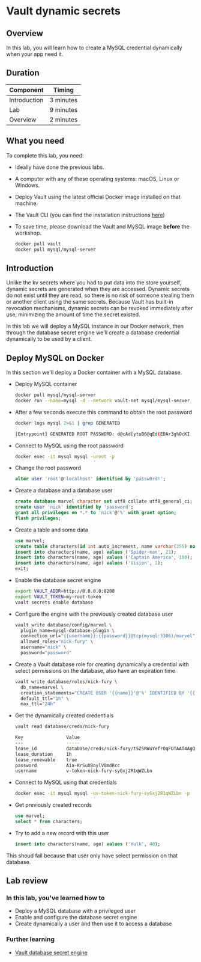 # Vault dynamic secrets

## Overview

In this lab, you will learn how to create a MySQL credential dynamically when your app need it.

## Duration

|Component       |Timing            |
|----------------|------------------|
|Introduction    |3 minutes         |
|Lab             |9 minutes         |
|Overview        |2 minutes         |

## What you need

To complete this lab, you need:

- Ideally have done the previous labs.
- A computer with any of these operating systems: macOS, Linux or Windows.
- Deploy Vault using the latest official Docker image installed on that machine.
- The Vault CLI (you can find the installation instructions [here](https://www.vaultproject.io/docs/install/))
- To save time, please download the Vault and MySQL image **before** the workshop.

  ```bash
  docker pull vault
  docker pull mysql/mysql-server
  ```

## Introduction

Unlike the kv secrets where you had to put data into the store yourself, dynamic secrets are generated when they are accessed. Dynamic secrets do not exist until they are read, so there is no risk of someone stealing them or another client using the same secrets. Because Vault has built-in revocation mechanisms, dynamic secrets can be revoked immediately after use, minimizing the amount of time the secret existed.

In this lab we will deploy a MySQL instance in our Docker network, then through the database secret engine we'll create a database credential dynamically to be used by a client.

## Deploy MySQL on Docker

In this section we'll deploy a Docker container with a MySQL database.

- Deploy MySQL container

  ```bash
  docker pull mysql/mysql-server
  docker run --name=mysql -d --network vault-net mysql/mysql-server
  ```

- After a few seconds execute this command to obtain the root password

  ```bash
  docker logs mysql 2>&1 | grep GENERATED

  [Entrypoint] GENERATED ROOT PASSWORD: d@cAd[ytuB6@qEd(EDAr3g%OcKI
  ```

- Connect to MySQL using the root password

  ```bash
  docker exec -it mysql mysql -uroot -p
  ```

- Change the root password

  ```sql
  alter user 'root'@'localhost' identified by 'passw0rd!';
  ```

- Create a database and a database user

  ```sql
  create database marvel character set utf8 collate utf8_general_ci;
  create user 'nick' identified by 'password';
  grant all privileges on *.* to 'nick'@'%' with grant option;
  flush privileges;
  ```

- Create a table and some data

  ```sql
  use marvel;
  create table characters(id int auto_increment, name varchar(255) not null, age int, primary key(id));
  insert into characters(name, age) values ('Spider-man', 21);
  insert into characters(name, age) values ('Captain America', 100);
  insert into characters(name, age) values ('Vision', 1);
  exit;
  ```

- Enable the database secret engine

  ```bash
  export VAULT_ADDR=http://0.0.0.0:8200
  export VAULT_TOKEN=my-root-token
  vault secrets enable database
  ```

- Configure the engine with the previously created database user

  ```bash
  vault write database/config/marvel \
    plugin_name=mysql-database-plugin \
    connection_url="{{username}}:{{password}}@tcp(mysql:3306)/marvel" \
    allowed_roles="nick-fury" \
    username="nick" \
    password="password"
  ```

- Create a Vault database role for creating dynamically a credential with select permissions on the database, also have an expiration time

  ```bash
  vault write database/roles/nick-fury \
    db_name=marvel \
    creation_statements="CREATE USER '{{name}}'@'%' IDENTIFIED BY '{{password}}';GRANT SELECT ON marvel.* TO '{{name}}'@'%';" \
    default_ttl="1h" \
    max_ttl="24h"
  ```

- Get the dynamically created credentials

  ```bash
  vault read database/creds/nick-fury

  Key                Value
  ---                -----
  lease_id           database/creds/nick-fury/t5ZSRWuYefrOqFOTAAT4AgQ9
  lease_duration     1h
  lease_renewable    true
  password           A1a-KrSuX8oylV8mdRcc
  username           v-token-nick-fury-syGxj2R1qWZLbn
  ```

- Connect to MySQL using that credentials

  ```bash
  docker exec -it mysql mysql -uv-token-nick-fury-syGxj2R1qWZLbn -p
  ```

- Get previously created records

  ```sql
  use marvel;
  select * from characters;
  ```

- Try to add a new record with this user

  ```sql
  insert into characters(name, age) values ('Hulk', 40);
  ```

This shoud fail because that user only have select permission on that database.

## Lab review

### In this lab, you've learned how to

- Deploy a MySQL database with a privileged user
- Enable and configure the database secret engine
- Create dynamically a user and then use it to access a database

### Further learning

- [Vault database secret engine](https://www.vaultproject.io/docs/secrets/databases/index.html)
